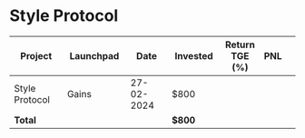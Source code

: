 # Style Protocol



<table data-full-width="true"><thead><tr><th width="152">Project</th><th width="138">Launchpad</th><th width="132">Date</th><th width="133">Invested</th><th>Return TGE (%)</th><th>PNL</th><th></th></tr></thead><tbody><tr><td>Style Protocol</td><td>Gains</td><td>27-02-2024</td><td>$800</td><td></td><td></td><td></td></tr><tr><td><strong>Total</strong></td><td></td><td></td><td><strong>$800</strong></td><td></td><td></td><td></td></tr></tbody></table>

